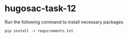 # hugosac-task-12

Run the following command to install necessary packages
```
pip install -r requirements.txt
```